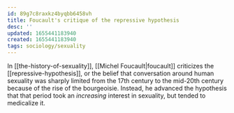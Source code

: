 ```yaml
---
id: 89g7c8raxkz4byqbb6458vh
title: Foucault's critique of the repressive hypothesis
desc: ''
updated: 1655441183940
created: 1655441183940
tags: sociology/sexuality 
---
```


In [[the-history-of-sexuality]], [[Michel Foucault|foucault]] criticizes the [[repressive-hypothesis]], or the belief that conversation around human sexuality was sharply limited from the 17th century to the mid-20th century because of the rise of the bourgeoisie. Instead, he advanced the hypothesis that that period took an *increasing* interest in sexuality, but tended to medicalize it.
